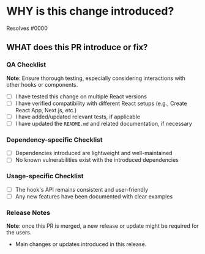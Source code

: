 <!--
  ☝️How to write a compelling PR title for @smakss/password-generator:
  - Prefix it with [feature], [bugfix], [chore] or other relevant tags (if applicable)
  - Start with a verb, for example: add, delete, improve, fix…
  - Specify the main change or improvement, e.g., "add sensitivity adjustment for scroll detection"
  - Prefix with [WIP] if it's a work in progress
-->

# WHY is this change introduced?

Resolves #0000 <!-- link to issue or task card if one exists -->

<!--
  Share context about the problem or feature request.
  Why is this change beneficial for the users of this hook?
-->

## WHAT does this PR introduce or fix?

<!--
  Detailed summary of changes. Indicate if it introduces a new feature, fixes a bug, or makes improvements.
  Before/after code snippets or explanations are recommended for critical changes.
-->

### QA Checklist

**Note**: Ensure thorough testing, especially considering interactions with other hooks or components.

- [ ] I have tested this change on multiple React versions
- [ ] I have verified compatibility with different React setups (e.g., Create React App, Next.js, etc.)
- [ ] I have added/updated relevant tests, if applicable
- [ ] I have updated the `README.md` and related documentation, if necessary

### Dependency-specific Checklist

- [ ] Dependencies introduced are lightweight and well-maintained
- [ ] No known vulnerabilities exist with the introduced dependencies

### Usage-specific Checklist

- [ ] The hook's API remains consistent and user-friendly
- [ ] Any new features have been documented with clear examples

### Release Notes

**Note**: once this PR is merged, a new release or update might be required for the users.

- Main changes or updates introduced in this release.

